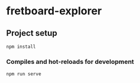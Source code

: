 # fretboard-explorer

## Project setup

```
npm install
```

### Compiles and hot-reloads for development

```
npm run serve
```
